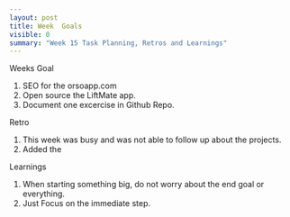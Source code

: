 ```yaml
---
layout: post
title: Week  Goals
visible: 0
summary: "Week 15 Task Planning, Retros and Learnings"
---
```


Weeks Goal
1. SEO for the orsoapp.com
2. Open source the LiftMate app.
3. Document one excercise in Github Repo.

Retro
1. This week was busy and was not able to follow up about the projects.
2. Added the 

Learnings
1. When starting something big, do not worry about the end goal or everything.
2. Just Focus on the immediate step.